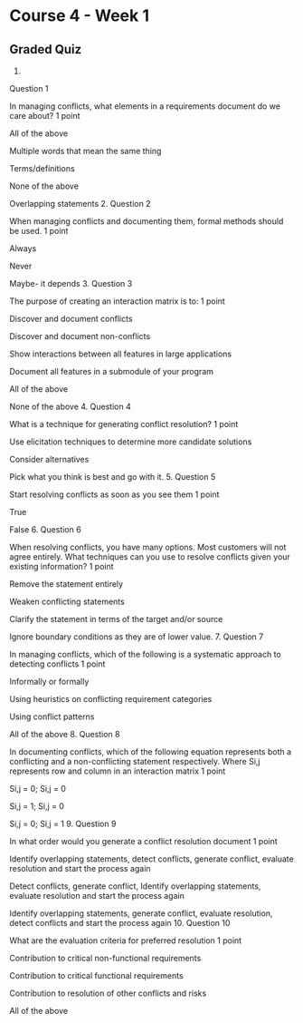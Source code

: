 # Course 4 - Week 1

## Graded Quiz
1.
Question 1

In managing conflicts, what elements in a requirements document do we care about?
1 point

All of the above

Multiple words that mean the same thing

Terms/definitions

None of the above

Overlapping statements
2.
Question 2

When managing conflicts and documenting them, formal methods should be used.
1 point

Always

Never

Maybe- it depends
3.
Question 3

The purpose of creating an interaction matrix is to:
1 point

Discover and document conflicts

Discover and document non-conflicts

Show interactions between all features in large applications

Document all features in a submodule of your program

All of the above

None of the above
4.
Question 4

What is a technique for generating conflict resolution? 
1 point

Use elicitation techniques to determine more candidate solutions

Consider alternatives

Pick what you think is best and go with it.
5.
Question 5

Start resolving conflicts as soon as you see them
1 point

True

False
6.
Question 6

When resolving conflicts, you have many options.  Most customers will not agree entirely.  What techniques can you use to resolve conflicts given your existing information?
1 point

Remove the statement entirely

 Weaken conflicting statements    

Clarify the statement in terms of the target and/or source

Ignore boundary conditions as they are of lower value.
7.
Question 7

In managing conflicts, which of the following is a systematic approach to detecting conflicts
1 point

Informally or formally

Using heuristics on conflicting requirement categories

Using conflict patterns

All of the above
8.
Question 8

In documenting conflicts, which of the following equation represents both a conflicting and a non-conflicting statement respectively. Where Si,j represents row and column in an interaction matrix
1 point

Si,j = 0; Si,j = 0

Si,j = 1; Si,j = 0

Si,j = 0; Si,j = 1
9.
Question 9

In what order would you generate a conflict resolution document 
1 point

Identify overlapping statements, detect conflicts, generate conflict, evaluate resolution and start the process again

Detect conflicts, generate conflict, Identify overlapping statements, evaluate resolution and start the process again

Identify overlapping statements, generate conflict, evaluate resolution, detect conflicts and start the process again 
10.
Question 10

What are the evaluation criteria for preferred resolution
1 point

Contribution to critical non-functional requirements

Contribution to critical functional requirements

Contribution to resolution of other conflicts and risks

All of the above
